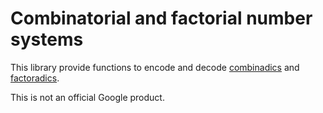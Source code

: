 # Combinatorial and factorial number systems

This library provide functions to encode and decode [combinadics] and
[factoradics].

This is not an official Google product.

[combinadics]: https://en.wikipedia.org/wiki/Combinatorial_number_system
[factoradics]: https://en.wikipedia.org/wiki/Factorial_number_system
